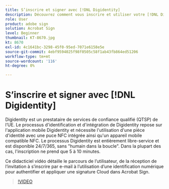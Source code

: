 ```yaml
---
title: S’inscrire et signer avec [!DNL Digidentity]
description: Découvrez comment vous inscrire et utiliser votre [!DNL Digidentity] identification numérique avec Acrobat Sign
role: User
product: adobe sign
solution: Acrobat Sign
level: Beginner
thumbnail: KT-8670.jpg
kt: 8670
exl-id: 4c1641bc-3298-45f0-95ed-7071e6158e5e
source-git-commit: 4ebf9594025f98f0505c58f1ab43fb864ed51206
workflow-type: tm+mt
source-wordcount: '116'
ht-degree: 0%

---
```


# S’inscrire et signer avec [!DNL Digidentity]

Digidentity est un prestataire de services de confiance qualifié (QTSP) de l’UE. Le processus d&#39;identification et d&#39;intégration de Digidentity repose sur l&#39;application mobile Digidentity et nécessite l&#39;utilisation d&#39;une pièce d&#39;identité avec une puce NFC intégrée ainsi qu&#39;un appareil mobile compatible NFC. Le processus Digidentity est entièrement libre-service et est disponible 24/7/365, sans &quot;humain dans la boucle&quot;. Dans la plupart des cas, l&#39;inscription ne prend que 5 à 10 minutes.

Ce didacticiel vidéo détaille le parcours de l’utilisateur, de la réception de l’invitation à s’inscrire par e-mail à l’utilisation d’une identification numérique pour authentifier et appliquer une signature Cloud dans Acrobat Sign.

>[!VIDEO](https://video.tv.adobe.com/v/336991?quality=12&learn=on&hidetitle=true)
